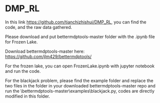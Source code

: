 # DMP_RL

In this link https://github.com/tianchizhishui/DMP_RL, you can find the code, and the raw data gathered.

Please download and put bettermdptools-master folder with the .ipynb file for Frozen Lake. 

Download bettermdptools-master here: https://github.com/jlm429/bettermdptools/

For the frozen lake, you can open FrozenLake.ipynb with jupyter notebook and run the code. 

For the blackjack problem, please find the example folder and replace the two files in the folder in your downloaded bettermdptools-master repo 
and run the \bettermdptools-master\examples\blackjack.py, codes are directly modified in this folder. 
